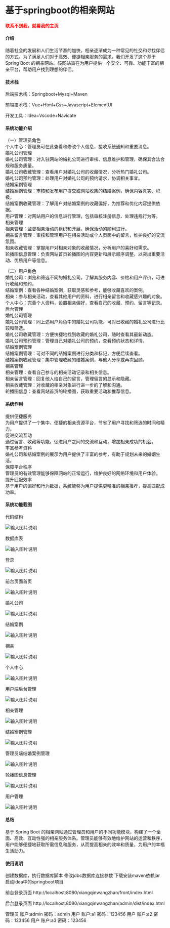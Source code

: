 # 基于springboot的相亲网站

<h4 style='color:red'>联系不到我，就看我的主页 </h4> 
 
#### 介绍

随着社会的发展和人们生活节奏的加快，相亲逐渐成为一种常见的社交和寻找伴侣的方式。为了满足人们对于高效、便捷相亲服务的需求，我们开发了这个基于 Spring Boot 的相亲网站。该网站旨在为用户提供一个安全、可靠、功能丰富的相亲平台，帮助用户找到理想的伴侣。

#### 技术栈

后端技术栈：Springboot+Mysql+Maven

前端技术栈：Vue+Html+Css+Javascript+ElementUI

开发工具：Idea+Vscode+Navicate

#### 系统功能介绍

（一）管理员角色  
个人中心：管理员可在此查看和修改个人信息，接收系统通知和重要消息。  
婚礼公司管理  
婚礼公司管理：对入驻网站的婚礼公司进行审核、信息维护和管理，确保其合法合规和服务质量。  
婚礼公司收藏管理：查看用户对婚礼公司的收藏情况，分析热门婚礼公司。  
婚礼公司预约管理：处理用户对婚礼公司的预约请求，协调相关事宜。  
结婚案例管理   
结婚案例管理：审核和发布用户提交或网站收集的结婚案例，确保内容真实、积极。  
结婚案例收藏管理：了解用户对结婚案例的收藏偏好，为推荐和优化内容提供依据。  
用户管理：对网站用户的信息进行管理，包括审核注册信息、处理违规行为等。  
相亲管理  
相亲管理：监督相亲活动的组织和开展，确保活动的顺利进行。  
相亲留言管理：审核和管理用户在相亲活动或个人页面中的留言，维护良好的交流氛围。  
相亲收藏管理：掌握用户对相亲对象的收藏情况，分析用户的喜好和需求。  
轮播图信息管理：负责网站首页轮播图的内容更新和展示顺序调整，以突出重要活动、优质用户等信息。  

（二）用户角色  
婚礼公司：浏览和筛选不同的婚礼公司，了解其服务内容、价格和用户评价，可进行收藏和预约。  
结婚案例：查看各种结婚案例，获取灵感和参考，能够收藏喜欢的案例。  
相亲：参与相亲活动，查看其他用户的资料，进行相亲留言和收藏感兴趣的对象。  
个人中心：完善个人资料，设置相亲偏好，查看自己的收藏、预约、留言等记录。  
后台管理  
婚礼公司管理  
婚礼公司管理：同上述用户角色中的婚礼公司功能，可对已收藏的婚礼公司进行比较和筛选。  
婚礼公司收藏管理：方便快捷地找到收藏的婚礼公司，随时查看其最新动态。  
婚礼公司预约管理：管理自己对婚礼公司的预约，查看预约状态和详情。  
结婚案例管理  
结婚案例管理：可对不同的结婚案例进行分类和标记，方便后续查看。  
结婚案例收藏管理：集中管理收藏的结婚案例，与他人分享或再次回顾。  
相亲管理  
相亲管理：查看自己参与的相亲活动记录和相关信息。  
相亲留言管理：回复他人给自己的留言，管理留言的显示和隐藏。  
相亲收藏管理：对收藏的相亲对象进行进一步的了解和沟通。  
轮播图信息：查看网站首页的轮播图，获取重要活动和推荐信息。  

#### 系统作用

提供便捷服务  
为用户提供了一个集中、便捷的相亲资源平台，节省了用户寻找和筛选的时间和精力。  
促进交流互动  
通过留言、收藏等功能，促进用户之间的交流和互动，增加相亲成功的机会。  
丰富参考资料  
婚礼公司和结婚案例的展示为用户提供了丰富的参考，有助于规划未来的婚姻生活。  
保障平台秩序  
管理员的有效管理能够保障网站的正常运行，维护良好的网络环境和用户体验。  
提升匹配效率  
基于用户的偏好和行为数据，系统能够为用户提供更精准的相亲推荐，提高匹配成功率。  

#### 系统功能截图

代码结构

![输入图片说明](images/599f55ce295e0a2dfc3c0460a11aa27.png)

数据库表

![输入图片说明](images/80a63cde376dce7498c920ffa216e74.png)

登录

![输入图片说明](images/eb5247780fafc8c678d313be1e39fd7.png)

前台页面首页

![输入图片说明](images/ec622d73a67d411da858b65f6f6288b.png)

婚礼公司

![输入图片说明](images/82f85a7524bee5d1b1e66a624a0390a.png)

结婚案例

![输入图片说明](images/8bf26607c53332cb905d170a4fd8218.png)

相亲

![输入图片说明](images/99435d535083559f1ae74bd552089df.png)

个人中心

![输入图片说明](images/513cb2f84e62a719e12a8e650f14a59.png)

用户端后台管理

![输入图片说明](images/27728e1c40a9956db7ab205e065407c.png)

相亲管理

![输入图片说明](images/a7265387544a57ef01fd93cc6bd0140.png)

结婚案例管理

![输入图片说明](images/2082f0739d32e9e92b500f38a2cc879.png)

管理员端结婚案例管理

![输入图片说明](images/c3fbd13915c9e4e4075316432624ad5.png)

轮播图信息管理

![输入图片说明](images/96b903ebcba5ae24108cc007acf025e.png)

用户管理

![输入图片说明](images/99f1d6efda76661899440c2ccd95494.png)

#### 总结

基于 Spring Boot 的相亲网站通过管理员和用户的不同功能模块，构建了一个全面、高效、互动性强的相亲服务体系。管理员能够有效地维护网站的运营和秩序，用户能够便捷地获取所需信息和服务，从而提高相亲的效率和质量，为用户的幸福生活助力。

#### 使用说明

创建数据库，执行数据库脚本 修改jdbc数据库连接参数 下载安装maven依赖jar 启动idea中的springboot项目

前台登录页面
http://localhost:8080/xiangqinwangzhan/front/index.html

后台登录页面
http://localhost:8080/xiangqinwangzhan/admin/dist/index.html

管理员			账户:admin 	密码：admin
用户				账户:a1 		密码：123456
用户				账户:a2 		密码：123456
用户				账户:a3 		密码：123456
